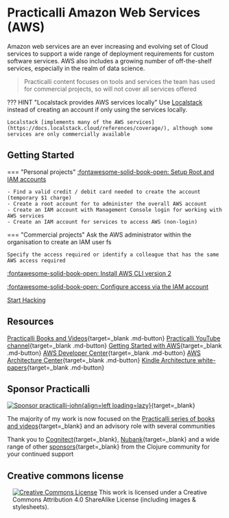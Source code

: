 # Practicalli Amazon Web Services (AWS)

Amazon web services are an ever increasing and evolving set of Cloud services to support a wide range of deployment requirements for custom software services.  AWS also includes a growing number of off-the-shelf services, especially in the realm of data science.

> Practicalli content focuses on tools and services the team has used for commercial projects, so will not cover all services offered

??? HINT "Localstack provides AWS services locally"
    Use [Localstack](https://docs.localstack.cloud/getting-started) instead of creating an account if only using the services locally.

    Localstack [implements many of the AWS services](https://docs.localstack.cloud/references/coverage/), although some services are only commercially available


## Getting Started

=== "Personal projects"
    [:fontawesome-solid-book-open: Setup Root and IAM accounts](accounts/)

    - Find a valid credit / debit card needed to create the account (temporary $1 charge)
    - Create a root account for to administer the overall AWS account
    - Create an IAM account with Management Console login for working with AWS services
    - Create an IAM account for services to access AWS (non-login)

=== "Commercial projects"
    Ask the AWS administrator within the organisation to create an IAM user fs

    Specify the access required or identify a colleague that has the same AWS access required

[:fontawesome-solid-book-open: Install AWS CLI version 2](/amazon-web-services/tools/aws-cli/)

[:fontawesome-solid-book-open: Configure access via the IAM account](/amazon-web-services/tools/aws-cli/#create-local-configuration)

[Start Hacking](clojure/)

## Resources

[Practicalli Books and Videos](https://practical.li){target=_blank .md-button}
[Practicalli YouTube channel](https://youtube.co/practicalli){target=_blank .md-button}
[Getting Started with AWS](https://aws.amazon.com/getting-started/){target=_blank .md-button}
[AWS Developer Center](https://aws.amazon.com/developer/){target=_blank .md-button}
[AWS Architecture Center](https://aws.amazon.com/architecture/){target=_blank .md-button}
[Kindle Architecture white-papers](https://www.amazon.co.uk/s?i=digital-text&rh=p_27%3AAmazon+Web+Services){target=_blank .md-button}


## Sponsor Practicalli

[![Sponsor practicalli-john](https://raw.githubusercontent.com/practicalli/graphic-design/live/buttons/practicalli-github-sponsors-button.png){align=left loading=lazy}](https://github.com/sponsors/practicalli-john/){target=_blank}

The majority of my work is now focused on the [Practicalli series of books and videos](https://practical.li/){target=_blank} and an advisory role with several communities

Thank you to [Cognitect](https://www.cognitect.com/){target=_blank}, [Nubank](https://nubank.com.br/){target=_blank} and a wide range of other [sponsors](https://github.com/sponsors/practicalli-john#sponsors){target=_blank} from the Clojure community for your continued support


## Creative commons license

<div style="width:95%; margin:auto;">
  <a rel="license" href="http://creativecommons.org/licenses/by-sa/4.0/"><img alt="Creative Commons License" style="border-width:0" src="https://i.creativecommons.org/l/by-sa/4.0/88x31.png" /></a>
  This work is licensed under a Creative Commons Attribution 4.0 ShareAlike License (including images & stylesheets).
</div>
